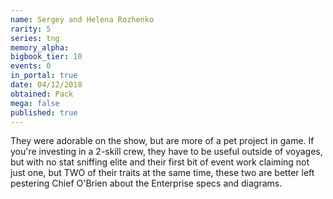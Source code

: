 ```yaml
---
name: Sergey and Helena Rozhenko
rarity: 5
series: tng
memory_alpha:
bigbook_tier: 10
events: 0
in_portal: true
date: 04/12/2018
obtained: Pack
mega: false
published: true
---
```


They were adorable on the show, but are more of a pet project in game. If you're investing in a 2-skill crew, they have to be useful outside of voyages, but with no stat sniffing elite and their first bit of event work claiming not just one, but TWO of their traits at the same time, these two are better left pestering Chief O'Brien about the Enterprise specs and diagrams.

